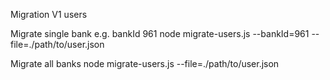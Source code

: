 Migration V1 users

Migrate single bank e.g. bankId 961
node migrate-users.js --bankId=961 --file=./path/to/user.json

Migrate all banks
node migrate-users.js --file=./path/to/user.json
